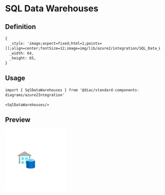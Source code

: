# SQL Data Warehouses

## Definition

```
{
  _style: 'image;aspect=fixed;html=1;points=[];align=center;fontSize=12;image=img/lib/azure2/integration/SQL_Data_Warehouses.svg;strokeColor=none;',
  _width: 64,
  _height: 65,
}
```

## Usage

```
import { SqlDataWarehouses } from '@diac/standard-components-diagrams/azure2Integration'

<SqlDataWarehouses/>
```

## Preview

<img src="./sql-data-warehouses.png" width="200"/>
